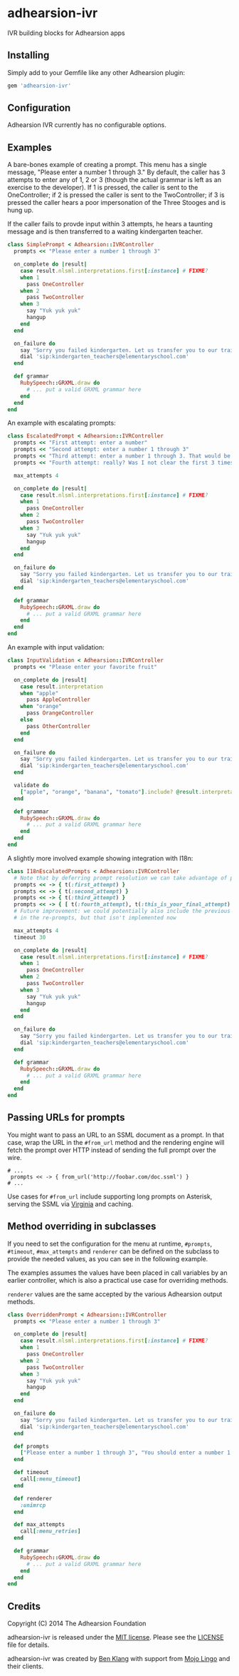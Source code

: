 adhearsion-ivr
===============

IVR building blocks for Adhearsion apps

## Installing

Simply add to your Gemfile like any other Adhearsion plugin:

```Ruby
gem 'adhearsion-ivr'
```

## Configuration

Adhearsion IVR currently has no configurable options.

## Examples

A bare-bones example of creating a prompt. This menu has a single message, "Please enter a number 1 through 3."  By default, the caller has 3 attempts to enter any of 1, 2 or 3 (though the actual grammar is left as an exercise to the developer).  If 1 is pressed, the caller is sent to the OneController; if 2 is pressed the caller is sent to the TwoController; if 3 is pressed the caller hears a poor impersonation of the Three Stooges and is hung up.

If the caller fails to provde input within 3 attempts, he hears a taunting message and is then transferred to a waiting kindergarten teacher.

```Ruby
class SimplePrompt < Adhearsion::IVRController
  prompts << "Please enter a number 1 through 3"

  on_complete do |result|
    case result.nlsml.interpretations.first[:instance] # FIXME?
    when 1
      pass OneController
    when 2
      pass TwoController
    when 3
      say "Yuk yuk yuk"
      hangup
    end
  end

  on_failure do
    say "Sorry you failed kindergarten. Let us transfer you to our trained staff of kindergarten teachers."
    dial 'sip:kindergarten_teachers@elementaryschool.com'
  end

  def grammar
    RubySpeech::GRXML.draw do
      # ... put a valid GRXML grammar here
    end
  end
end
```

An example with escalating prompts:

```Ruby
class EscalatedPrompt < Adhearsion::IVRController
  prompts << "First attempt: enter a number"
  prompts << "Second attempt: enter a number 1 through 3"
  prompts << "Third attempt: enter a number 1 through 3. That would be the top row of your DTMF keypad. Don't get it wrong again."
  prompts << "Fourth attempt: really? Was I not clear the first 3 times? Last chance, dunce."

  max_attempts 4

  on_complete do |result|
    case result.nlsml.interpretations.first[:instance] # FIXME?
    when 1
      pass OneController
    when 2
      pass TwoController
    when 3
      say "Yuk yuk yuk"
      hangup
    end
  end

  on_failure do
    say "Sorry you failed kindergarten. Let us transfer you to our trained staff of kindergarten teachers."
    dial 'sip:kindergarten_teachers@elementaryschool.com'
  end

  def grammar
    RubySpeech::GRXML.draw do
      # ... put a valid GRXML grammar here
    end
  end
end
```

An example with input validation:

```Ruby
class InputValidation < Adhearsion::IVRController
  prompts << "Please enter your favorite fruit"

  on_complete do |result|
    case result.interpretation
    when "apple"
      pass AppleController
    when "orange"
      pass OrangeController
    else
      pass OtherController
    end
  end

  on_failure do
    say "Sorry you failed kindergarten. Let us transfer you to our trained staff of kindergarten teachers."
    dial 'sip:kindergarten_teachers@elementaryschool.com'
  end

  validate do
    ["apple", "orange", "banana", "tomato"].include? @result.interpretation
  end

  def grammar
    RubySpeech::GRXML.draw do
      # ... put a valid GRXML grammar here
    end
  end
end
```

A slightly more involved example showing integration with I18n:

```Ruby
class I18nEscalatedPrompts < Adhearsion::IVRController
  # Note that by deferring prompt resolution we can take advantage of per-call variables such as language selection
  prompts << -> { t(:first_attempt) }
  prompts << -> { t(:second_attempt) }
  prompts << -> { t(:third_attempt) }
  prompts << -> { [ t(:fourth_attempt), t(:this_is_your_final_attempt) ] }
  # Future improvement: we could potentially also include the previous input
  # in the re-prompts, but that isn't implemented now

  max_attempts 4
  timeout 30

  on_complete do |result|
    case result.nlsml.interpretations.first[:instance] # FIXME?
    when 1
      pass OneController
    when 2
      pass TwoController
    when 3
      say "Yuk yuk yuk"
      hangup
    end
  end

  on_failure do
    say "Sorry you failed kindergarten. Let us transfer you to our trained staff of kindergarten teachers."
    dial 'sip:kindergarten_teachers@elementaryschool.com'
  end

  def grammar
    RubySpeech::GRXML.draw do
      # ... put a valid GRXML grammar here
    end
  end
end
```

## Passing URLs for prompts

You might want to pass an URL to an SSML document as a prompt. In that case, wrap the URL in the `#from_url` method and the rendering engine will fetch the prompt over HTTP instead of sending the full prompt over the wire.

```
# ...
 prompts << -> { from_url('http://foobar.com/doc.ssml') }
# ...
```

Use cases for `#from_url` include supporting long prompts on Asterisk, serving the SSML via [Virginia](https://github.com/polysics/virginia) and caching.

## Method overriding in subclasses

If you need to set the configuration for the menu at runtime, `#prompts`, `#timeout`, `#max_attempts` and `renderer` can be defined on the subclass to provide the needed values, as you can see in the following example.

The examples assumes the values have been placed in call variables by an earlier controller, which is also a practical use case for overriding methods.

`renderer` values are the same accepted by the various Adhearsion output methods.

```Ruby
class OverriddenPrompt < Adhearsion::IVRController
  prompts << "Please enter a number 1 through 3"

  on_complete do |result|
    case result.nlsml.interpretations.first[:instance] # FIXME?
    when 1
      pass OneController
    when 2
      pass TwoController
    when 3
      say "Yuk yuk yuk"
      hangup
    end
  end

  on_failure do
    say "Sorry you failed kindergarten. Let us transfer you to our trained staff of kindergarten teachers."
    dial 'sip:kindergarten_teachers@elementaryschool.com'
  end

  def prompts
    ["Please enter a number 1 through 3", "You should enter a number 1 through 3"]
  end

  def timeout
    call[:menu_timeout]
  end

  def renderer
    :unimrcp
  end

  def max_attempts
    call[:menu_retries]
  end

  def grammar
    RubySpeech::GRXML.draw do
      # ... put a valid GRXML grammar here
    end
  end
end
```

## Credits

Copyright (C) 2014 The Adhearsion Foundation

adhearsion-ivr is released under the [MIT license](http://opensource.org/licenses/MIT). Please see the [LICENSE](https://github.com/adhearsion/adhearsion-i18n/blob/master/LICENSE) file for details.

adhearsion-ivr was created by [Ben Klang](https://twitter.com/bklang) with support from [Mojo Lingo](https://mojolingo.com) and their clients.
